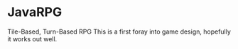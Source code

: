 JavaRPG
=======

Tile-Based, Turn-Based RPG
This is a first foray into game design, hopefully it works out well.

